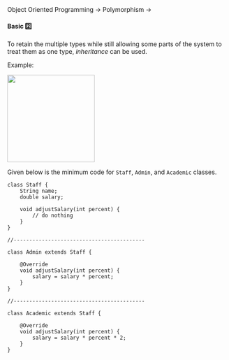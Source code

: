 <link rel="stylesheet" href="{{baseUrl}}/css/textbook.css">

<div class="website-content">

<div id="path">Object Oriented Programming &rarr; Polymorphism &rarr;</div>

<div id="title">

#### Basic :two:

</div>

<div id="body">

To retain the multiple types while still allowing some parts of the system to treat them as one type, _inheritance_ can be used.

<tip-box>

Example:

<img src="{{baseUrl}}/oopDesign/polymorphism/basic/images/staff.png" height="200" />
<p/>

Given below is the minimum code for `Staff`, `Admin`, and `Academic` classes.

```
class Staff {
    String name;
    double salary;

    void adjustSalary(int percent) {
        // do nothing
    }
}

//------------------------------------------

class Admin extends Staff {

    @Override
    void adjustSalary(int percent) {
        salary = salary * percent;
    }
}

//------------------------------------------

class Academic extends Staff {

    @Override
    void adjustSalary(int percent) {
        salary = salary * percent * 2;
    }
}
```

</tip-box>

</div>

<div id="extras">
<div>

</div>
